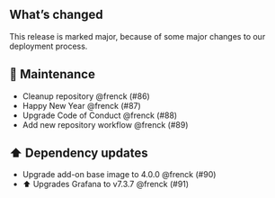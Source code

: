 ## What’s changed

This release is marked major, because of some major changes to our deployment process.

## 🧰 Maintenance

- Cleanup repository @frenck (#86)
- Happy New Year @frenck (#87)
- Upgrade Code of Conduct @frenck (#88)
- Add new repository workflow @frenck (#89)

## ⬆️ Dependency updates

- Upgrade add-on base image to 4.0.0 @frenck (#90)
- ⬆ Upgrades Grafana to v7.3.7 @frenck (#91)
